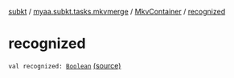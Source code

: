 [subkt](../../index.md) / [myaa.subkt.tasks.mkvmerge](../index.md) / [MkvContainer](index.md) / [recognized](./recognized.md)

# recognized

`val recognized: `[`Boolean`](https://kotlinlang.org/api/latest/jvm/stdlib/kotlin/-boolean/index.html) [(source)](https://github.com/Myaamori/SubKt/blob/0.1.7/src/main/kotlin/myaa/subkt/tasks/mkvmerge/mkvmerge.kt#L69)